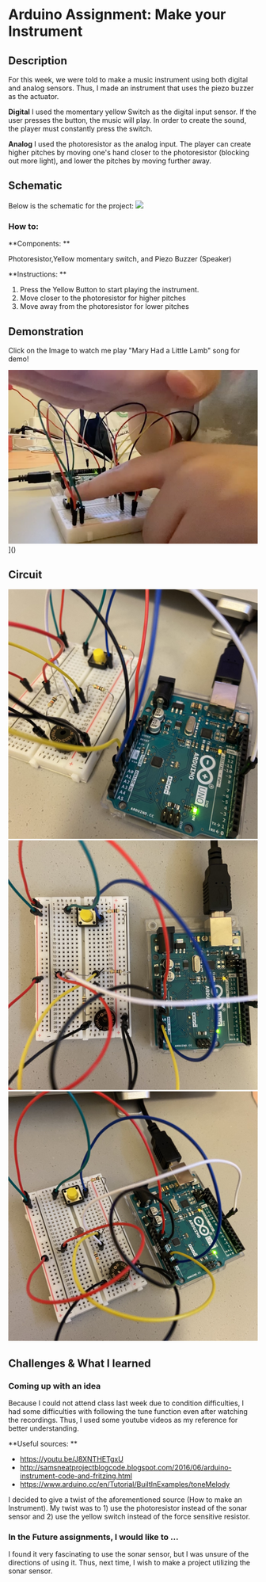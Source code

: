 # Arduino Assignment: Make your Instrument 

## Description 
For this week, we were told to make a music instrument using both digital and analog sensors. Thus, I made an instrument that uses the piezo buzzer as the actuator.  

**Digital**
I used the momentary yellow Switch as the digital input sensor. If the user presses the button, the music will play. In order to create the sound, the player must constantly press the switch. 

**Analog**
I used the photoresistor as the analog input. The player can create higher pitches by moving one's hand closer to the photoresistor (blocking out more light), and lower the pitches by moving further away. 

## Schematic
Below is the schematic for the project:
![](Images/schematic.png)


### How to:
**Components: **

Photoresistor,Yellow momentary switch, and Piezo Buzzer (Speaker)

**Instructions: **

1. Press the Yellow Button to start playing the instrument.
2. Move closer to the photoresistor for higher pitches
3. Move away from the photoresistor for lower pitches


## Demonstration 

Click on the Image to watch me play "Mary Had a Little Lamb" song for demo!

![](Images/youtube.png)]()


## Circuit


![alt-text](Images/circuit1.jpeg) ![alt-text](Images/circuit2.jpeg) ![alt-text](Images/circuit3.jpeg)



## Challenges & What I learned 

### Coming up with an idea

Because I could not attend class last week due to condition difficulties, I had some difficulties with following the tune function even after watching the recordings. Thus, I used some youtube videos as my reference for better understanding. 

**Useful sources: **

- https://youtu.be/J8XNTHETgxU
- http://samsneatprojectblogcode.blogspot.com/2016/06/arduino-instrument-code-and-fritzing.html
- https://www.arduino.cc/en/Tutorial/BuiltInExamples/toneMelody


I decided to give a twist of the aforementioned source (How to make an Instrument). My twist was to 1) use the photoresistor instead of the sonar sensor and 2) use the yellow switch instead of the force sensitive resistor.

### In the Future assignments, I would like to ... 

I found it very fascinating to use the sonar sensor, but I was unsure of the directions of using it.
Thus, next time, I wish to make a project utilizing the sonar sensor. 
